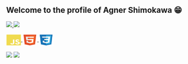 ## Welcome to the profile of Agner Shimokawa 😁

 <div>
   <a href="https://github.com/AgnerShimokawa">
   <img height="180em" src="https://github-readme-stats.vercel.app/api?username=AgnerShimokawa&show_icons=true&theme=tokyonight&include_all_commits=true&count_private=true"/>
   <img height="180em" src="https://github-readme-stats.vercel.app/api/top-langs/?username=AgnerShimokawa&layout=compact&langs_count=6&theme=tokyonight"/>
</div>
    
<div style="display: inline_block"><br>
  <img align="center" alt="Js" height="30" width="40" src="https://raw.githubusercontent.com/devicons/devicon/master/icons/javascript/javascript-plain.svg">
  <img align="center" alt="HTML" height="30" width="40" src="https://raw.githubusercontent.com/devicons/devicon/master/icons/html5/html5-original.svg">
  <img align="center" alt="CSS" height="30" width="40" src="https://raw.githubusercontent.com/devicons/devicon/master/icons/css3/css3-original.svg">
</div>

<br>
 
<div> 
  <a target="_WORD" href="https://www.instagram.com/agner.shimokawa/"><img target="_WORD" src="https://img.shields.io/badge/-Instagram-%23E4405F?style=for-the-badge&logo=instagram&logoColor=white" rel="noreferrer"></a>
 <!-- <a href="https://discord.gg/threejackdaws." target="_blank"><img src="https://img.shields.io/badge/Discord-7289DA?style=for-the-badge&logo=discord&logoColor=white" target="_blank"></a>  -->
  <!-- <a href = "https://mail.google.com/mail/u/1/?view=cm&fs=1&to=agnershimokawa@gmail.com&tf=1"><img src="https://img.shields.io/badge/-Gmail-%23333?style=for-the-badge&logo=gmail&logoColor=white" target="_blank"></a> -->
  <a target="_WORD_" href="https://www.linkedin.com/in/agner-shimokawa-b81428315/"><img target="_WORD_" src="https://img.shields.io/badge/-LinkedIn-%230077B5?style=for-the-badge&logo=linkedin&logoColor=white" rel="noreferrer"></a>
</div>

